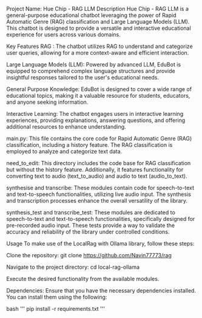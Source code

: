 Project Name: Hue Chip - RAG LLM
Description
Hue Chip - RAG LLM is a general-purpose educational chatbot leveraging the power of Rapid Automatic Genre (RAG) classification and Large Language Models (LLM). This chatbot is designed to provide a versatile and interactive educational experience for users across various domains.

Key Features
RAG : The chatbot utilizes RAG  to understand and categorize user queries, allowing for a more context-aware and efficient interaction.

Large Language Models (LLM): Powered by advanced LLM, EduBot is equipped to comprehend complex language structures and provide insightful responses tailored to the user's educational needs.

General Purpose Knowledge: EduBot is designed to cover a wide range of educational topics, making it a valuable resource for students, educators, and anyone seeking information.

Interactive Learning: The chatbot engages users in interactive learning experiences, providing explanations, answering questions, and offering additional resources to enhance understanding.

main.py: This file contains the core code for Rapid Automatic Genre (RAG) classification, including a history feature. The RAG classification is employed to analyze and categorize text data.

need_to_edit: This directory includes the code base for RAG classification but without the history feature. Additionally, it features functionality for converting text to audio (text_to_audio) and audio to text (audio_to_text).

synthesise and transcribe: These modules contain code for speech-to-text and text-to-speech functionalities, utilizing live audio input. The synthesis and transcription processes enhance the overall versatility of the library.

synthesis_test and transcribe_test: These modules are dedicated to speech-to-text and text-to-speech functionalities, specifically designed for pre-recorded audio input. These tests provide a way to validate the accuracy and reliability of the library under controlled conditions.

Usage
To make use of the LocalRag with Ollama library, follow these steps:

Clone the repository: git clone https://github.com/Navin77773/rag

Navigate to the project directory: cd local-rag-ollama

Execute the desired functionality from the available modules.

Dependencies:
Ensure that you have the necessary dependencies installed. You can install them using the following:

bash
'''
pip install -r requirements.txt
'''